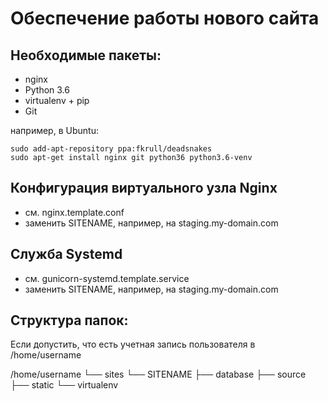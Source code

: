Обеспечение работы нового сайта
================================
## Необходимые пакеты:
* nginx
* Python 3.6
* virtualenv + pip
* Git

например, в Ubuntu:

    sudo add-apt-repository ppa:fkrull/deadsnakes
	sudo apt-get install nginx git python36 python3.6-venv

## Конфигурация виртуального узла Nginx

* см. nginx.template.conf
* заменить SITENAME, например, на staging.my-domain.com

## Служба Systemd

* см. gunicorn-systemd.template.service
* заменить SITENAME, например, на staging.my-domain.com

## Структура папок:
Если допустить, что есть учетная запись пользователя в /home/username

/home/username
└── sites
	└── SITENAME
		├── database
		├── source 
		├── static 
		└── virtualenv